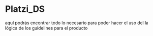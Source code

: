 # Platzi_DS
aquí podrás encontrar todo lo necesario para poder hacer el uso del la lógica de los guidelines para el producto
